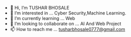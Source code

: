- 👋 Hi, I’m TUSHAR BHOSALE
- 👀 I’m interested in ... Cyber Security,Machine Learning.
- 🌱 I’m currently learning ... Web 
- 💞️ I’m looking to collaborate on ... AI And Web Project
- 📫 How to reach me ... tusharbhosale0777@gmail.com

<!---
Tusharbhosalehub/Tusharbhosalehub is a ✨ special ✨ repository because its `README.md` (this file) appears on your GitHub profile.
You can click the Preview link to take a look at your changes.
--->
